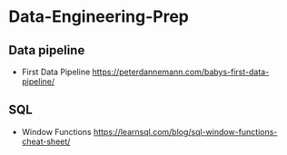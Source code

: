 # Data-Engineering-Prep

## Data pipeline 

* First Data Pipeline 
https://peterdannemann.com/babys-first-data-pipeline/

## SQL

* Window Functions
https://learnsql.com/blog/sql-window-functions-cheat-sheet/


